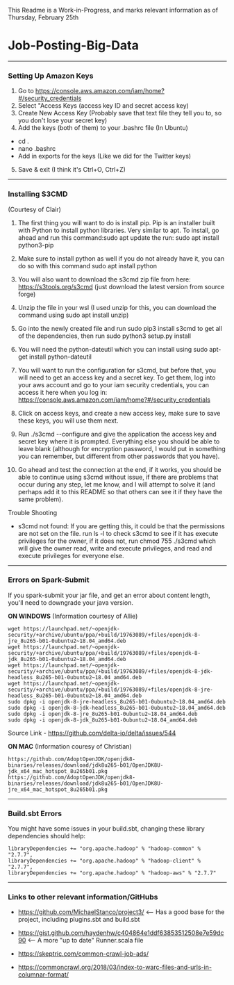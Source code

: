 This Readme is a Work-in-Progress, and marks relevant information as of Thursday, February 25th

# Job-Posting-Big-Data
_______________________________________________________________________________________________________________________________
### Setting Up Amazon Keys
  1) Go to https://console.aws.amazon.com/iam/home?#/security_credentials
  2) Select "Access Keys (access key ID and secret access key)
  3) Create New Access Key (Probably save that text file they tell you to, so you don't lose your secret key)
  4) Add the keys (both of them) to your .bashrc file
   (In Ubuntu)
   - cd .
   - nano .bashrc
   - Add in exports for the keys (Like we did for the Twitter keys)
  5) Save & exit (I think it's Ctrl+O, Ctrl+Z)
_______________________________________________________________________________________________________________________________
### Installing S3CMD 
(Courtesy of Clair)

  1) The first thing you will want to do is install pip. Pip is an installer built with Python to install python libraries. Very similar to apt. To install, go ahead and run this command:sudo apt update the run: sudo apt install python3-pip

  2) Make sure to install python as well if you do not already have it, you can do so with this command sudo apt install python

  3) You will also want to download the s3cmd zip file from here: https://s3tools.org/s3cmd (just download the latest version from source forge)

  4) Unzip the file in your wsl (I used unzip for this, you can download the command using sudo apt install unzip)

  5) Go into the newly created file and run sudo pip3 install s3cmd to get all of the dependencies, then run sudo python3 setup.py install

  6) You will need the python-dateutil which you can install using sudo apt-get install python-dateutil

  7) You will want to run the configuration for s3cmd, but before that, you will need to get an access key and a secret key. To get them, log into your aws account and go to your iam security credentials, you can access it here when you log in: https://console.aws.amazon.com/iam/home?#/security_credentials

  8) Click on access keys, and create a new access key, make sure to save these keys, you will use them next.

  9) Run ./s3cmd --configure and give the application the access key and secret key where it is prompted. Everything else you should be able to leave blank (although for encryption password, I would put in something you can remember, but different from other passwords that you have).

  10) Go ahead and test the connection at the end, if it works, you should be able to continue using s3cmd without issue, if there are problems that occur during any step, let me know, and I will attempt to solve it (and perhaps add it to this README so that others can see it if they have the same problem).


Trouble Shooting
 - s3cmd not found: If you are getting this, it could be that the permissions are not set on the file. run ls -l to check s3cmd to see if it has execute privileges for the owner, if it does not, run chmod 755 ./s3cmd which will give the owner read, write and execute privileges, and read and execute privileges for everyone else.
_______________________________________________________________________________________________________________________________
### Errors on Spark-Submit
If you spark-submit your jar file, and get an error about content length, you'll need to downgrade your java version.

**ON WINDOWS** (Information courtesy of Allie)
```
wget https://launchpad.net/~openjdk-security/+archive/ubuntu/ppa/+build/19763089/+files/openjdk-8-jre_8u265-b01-0ubuntu2~18.04_amd64.deb
wget https://launchpad.net/~openjdk-security/+archive/ubuntu/ppa/+build/19763089/+files/openjdk-8-jdk_8u265-b01-0ubuntu2~18.04_amd64.deb
wget https://launchpad.net/~openjdk-security/+archive/ubuntu/ppa/+build/19763089/+files/openjdk-8-jdk-headless_8u265-b01-0ubuntu2~18.04_amd64.deb
wget https://launchpad.net/~openjdk-security/+archive/ubuntu/ppa/+build/19763089/+files/openjdk-8-jre-headless_8u265-b01-0ubuntu2~18.04_amd64.deb
sudo dpkg -i openjdk-8-jre-headless_8u265-b01-0ubuntu2~18.04_amd64.deb
sudo dpkg -i openjdk-8-jdk-headless_8u265-b01-0ubuntu2~18.04_amd64.deb
sudo dpkg -i openjdk-8-jre_8u265-b01-0ubuntu2~18.04_amd64.deb
sudo dpkg -i openjdk-8-jdk_8u265-b01-0ubuntu2~18.04_amd64.deb
```
Source Link - https://github.com/delta-io/delta/issues/544

**ON MAC** (Information couresy of Christian)
```
https://github.com/AdoptOpenJDK/openjdk8-binaries/releases/download/jdk8u265-b01/OpenJDK8U-jdk_x64_mac_hotspot_8u265b01.pkg
https://github.com/AdoptOpenJDK/openjdk8-binaries/releases/download/jdk8u265-b01/OpenJDK8U-jre_x64_mac_hotspot_8u265b01.pkg
```
_______________________________________________________________________________________________________________________________
### Build.sbt Errors
You might have some issues in your build.sbt, changing these library dependencies should help:
```
libraryDependencies += "org.apache.hadoop" % "hadoop-common" % "2.7.7",
libraryDependencies += "org.apache.hadoop" % "hadoop-client" % "2.7.7",
libraryDependencies += "org.apache.hadoop" % "hadoop-aws" % "2.7.7"
```

_______________________________________________________________________________________________________________________________
### Links to other relevant information/GitHubs

- https://github.com/MichaelStanco/project3/  <-- Has a good base for the project, including plugins.sbt and build.sbt
- https://gist.github.com/haydenhw/c404864e1ddf63853512508e7e59dc90  <-- A more "up to date" Runner.scala file

- https://skeptric.com/common-crawl-job-ads/
- https://commoncrawl.org/2018/03/index-to-warc-files-and-urls-in-columnar-format/
